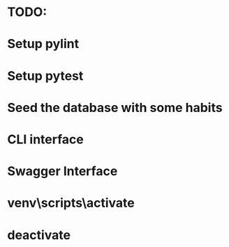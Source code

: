 # TODO:
# Setup pylint
# Setup pytest
# Seed the database with some habits
# CLI interface
# Swagger Interface
# venv\scripts\activate
# deactivate